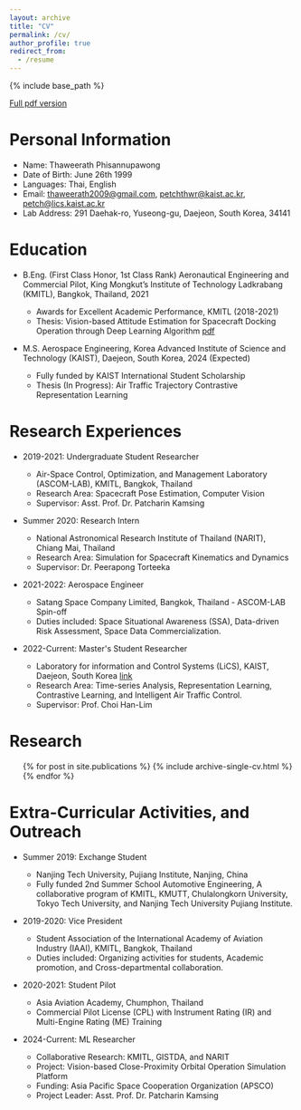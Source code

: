 ```yaml
---
layout: archive
title: "CV"
permalink: /cv/
author_profile: true
redirect_from:
  - /resume
---
```


{% include base_path %}

[Full pdf version](http://petchthwr.github.io/files/CV_20240131.pdf)

Personal Information
======
* Name: Thaweerath Phisannupawong
* Date of Birth: June 26th 1999
* Languages: Thai, English
* Email: thaweerath2009@gmail.com, petchthwr@kaist.ac.kr, petch@lics.kaist.ac.kr
* Lab Address: 291 Daehak-ro, Yuseong-gu, Daejeon, South Korea, 34141

Education
======
* B.Eng. (First Class Honor, 1st Class Rank) Aeronautical Engineering and Commercial Pilot, King Mongkut’s Institute of Technology Ladkrabang (KMITL), Bangkok, Thailand, 2021
  * Awards for Excellent Academic Performance, KMITL (2018-2021)
  * Thesis: Vision-based Attitude Estimation for Spacecraft Docking Operation through Deep Learning Algorithm [pdf](https://www.mdpi.com/2226-4310/7/9/126)

* M.S. Aerospace Engineering, Korea Advanced Institute of Science and Technology (KAIST), Daejeon, South Korea, 2024 (Expected)
  * Fully funded by KAIST International Student Scholarship
  * Thesis (In Progress): Air Traffic Trajectory Contrastive Representation Learning

Research Experiences
======
* 2019-2021: Undergraduate Student Researcher
  * Air-Space Control, Optimization, and Management Laboratory (ASCOM-LAB), KMITL, Bangkok, Thailand
  * Research Area: Spacecraft Pose Estimation, Computer Vision
  * Supervisor: Asst. Prof. Dr. Patcharin Kamsing

* Summer 2020: Research Intern
  * National Astronomical Research Institute of Thailand (NARIT), Chiang Mai, Thailand
  * Research Area: Simulation for Spacecraft Kinematics and Dynamics
  * Supervisor: Dr. Peerapong Torteeka

* 2021-2022: Aerospace Engineer
  * Satang Space Company Limited, Bangkok, Thailand - ASCOM-LAB Spin-off
  * Duties included: Space Situational Awareness (SSA), Data-driven Risk Assessment, Space Data Commercialization.

* 2022-Current: Master's Student Researcher
  * Laboratory for information and Control Systems (LiCS), KAIST, Daejeon, South Korea [link](https://lics.kaist.ac.kr/)
  * Research Area: Time-series Analysis, Representation Learning, Contrastive Learning, and Intelligent Air Traffic Control.
  * Supervisor: Prof. Choi Han-Lim

Research
======
  <ul>{% for post in site.publications %}
    {% include archive-single-cv.html %}
  {% endfor %}</ul>

Extra-Curricular Activities, and Outreach
======
* Summer 2019: Exchange Student
  * Nanjing Tech University, Pujiang Institute, Nanjing, China
  * Fully funded 2nd Summer School Automotive Engineering, A collaborative program of KMITL, KMUTT, Chulalongkorn University, Tokyo Tech University, and Nanjing Tech University Pujiang Institute.

* 2019-2020: Vice President
  * Student Association of the International Academy of Aviation Industry (IAAI), KMITL, Bangkok, Thailand
  * Duties included: Organizing activities for students, Academic promotion, and Cross-departmental collaboration.

* 2020-2021: Student Pilot
  * Asia Aviation Academy, Chumphon, Thailand
  * Commercial Pilot License (CPL) with Instrument Rating (IR) and Multi-Engine Rating (ME) Training

* 2024-Current: ML Researcher
  * Collaborative Research: KMITL, GISTDA, and NARIT
  * Project: Vision-based Close-Proximity Orbital Operation Simulation Platform
  * Funding: Asia Pacific Space Cooperation Organization (APSCO)
  * Project Leader: Asst. Prof. Dr. Patcharin Kamsing